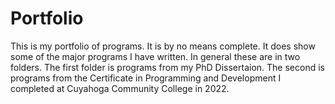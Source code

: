 # Portfolio

This is my portfolio of programs.  It is by no means complete.  It does show some of the major programs I have written.  In general these are in two folders.  The first folder is programs from my PhD Dissertaion.  The second is programs from the Certificate in Programming and Development I completed at Cuyahoga Community College in 2022.  
